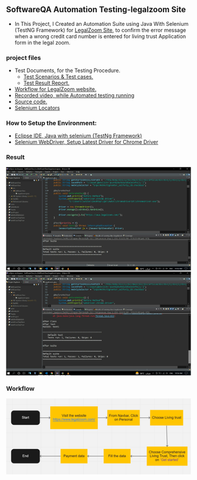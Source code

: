 ## SoftwareQA Automation Testing-legalzoom Site

* In This Project, I Created an Automation Suite using Java With Selenium (TestNG Framework) for <a href='https://www.legalzoom.com/'>LegalZoom Site</a>, to confirm the error message when a wrong credit card number is entered for living trust Application form in the legal zoom.

### project files
* Test Documents, for the Testing Procedure.
    * <a href="https://docs.google.com/spreadsheets/d/1n9TxkJv8yHQfvUhR3RD3y_Niafmjs0XEcu7t_V8D7t8/edit?usp=sharing">Test Scenarios & Test cases.</a>
    * <a href="#Result">Test Result Report.</a>
* <a href="#Workflow">Workflow for LegalZoom website.</a>
* <a href="https://youtu.be/ki9yXi2Hb74">Recorded video, while Automated testing running</a>
* <a href="beltExamTwo/src/beltExamTwo/Legalzoom.java">Source code.</a>
* <a href="SeleniumLocatorsIMG">Selenium Locators</a>

### How to Setup the Environment:
* <a href='https://docs.google.com/document/d/1r0QXGeFffB4Qrr8OxcUTBpUevC5CVmq7oq5MjoIgTwI/edit?usp=sharing'> Eclipse IDE, Java with selenium (TestNg Framework)</a>
* <a href='https://docs.google.com/document/d/16XfJ2DJBeHoDWEAFgU5-OV6G7vo1xvSuMK5HMX9SwlY/edit?usp=sharing'> Selenium WebDriver, Setup Latest Driver for Chrome Driver</a>

### Result
<img src='./img/result1.png' />
<img src='./img/result2.png' />

### Workflow
<img src='./img/Workflow.png' />
